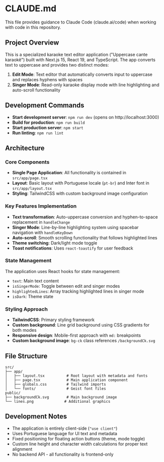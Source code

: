 # CLAUDE.md

This file provides guidance to Claude Code (claude.ai/code) when working with code in this repository.

## Project Overview

This is a specialized karaoke text editor application ("Uppercase cante karaokê") built with Next.js 15, React 19, and TypeScript. The app converts text to uppercase and provides two distinct modes:

1. **Edit Mode**: Text editor that automatically converts input to uppercase and replaces hyphens with spaces
2. **Singer Mode**: Read-only karaoke display mode with line highlighting and auto-scroll functionality

## Development Commands

- **Start development server**: `npm run dev` (opens on http://localhost:3000)
- **Build for production**: `npm run build`
- **Start production server**: `npm start`
- **Run linting**: `npm run lint`

## Architecture

### Core Components
- **Single Page Application**: All functionality is contained in `src/app/page.tsx`
- **Layout**: Basic layout with Portuguese locale (`pt-br`) and Inter font in `src/app/layout.tsx`
- **Styling**: TailwindCSS with custom background image configuration

### Key Features Implementation
- **Text transformation**: Auto-uppercase conversion and hyphen-to-space replacement in `handleChange`
- **Singer Mode**: Line-by-line highlighting system using spacebar navigation with `handleKeyDown`
- **Auto-scroll**: Smooth scrolling functionality that follows highlighted lines
- **Theme switching**: Dark/light mode toggle
- **Toast notifications**: Uses `react-toastify` for user feedback

### State Management
The application uses React hooks for state management:
- `text`: Main text content
- `isSingerMode`: Toggle between edit and singer modes  
- `highlightedLines`: Array tracking highlighted lines in singer mode
- `isDark`: Theme state

### Styling Approach
- **TailwindCSS**: Primary styling framework
- **Custom background**: Line grid background using CSS gradients for both modes
- **Responsive design**: Mobile-first approach with `md:` breakpoints
- **Custom background image**: `bg-ck` class references `/backgroundCk.svg`

## File Structure

```
src/
├── app/
│   ├── layout.tsx          # Root layout with metadata and fonts
│   ├── page.tsx            # Main application component  
│   ├── globals.css         # Tailwind imports
│   └── fonts/              # Geist font files
public/
├── backgroundCk.svg        # Main background image
└── lines.png              # Additional graphics
```

## Development Notes

- The application is entirely client-side (`"use client"`)
- Uses Portuguese language for UI text and metadata
- Fixed positioning for floating action buttons (theme, mode toggle)
- Custom line height and character width calculations for proper text alignment
- No backend API - all functionality is frontend-only